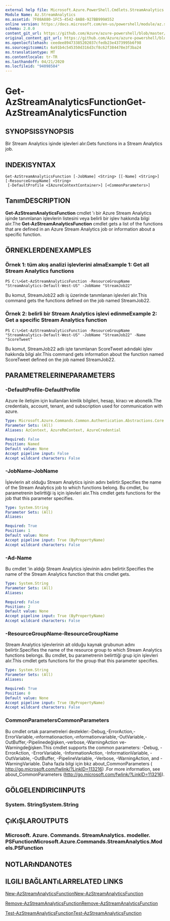 ```yaml
---
external help file: Microsoft.Azure.PowerShell.Cmdlets.StreamAnalytics.dll-Help.xml
Module Name: Az.StreamAnalytics
ms.assetid: 7F08A880-1FC5-4542-8AB8-927BB999A552
online version: https://docs.microsoft.com/en-us/powershell/module/az.streamanalytics/get-azstreamanalyticsfunction
schema: 2.0.0
content_git_url: https://github.com/Azure/azure-powershell/blob/master/src/StreamAnalytics/StreamAnalytics/help/Get-AzStreamAnalyticsFunction.md
original_content_git_url: https://github.com/Azure/azure-powershell/blob/master/src/StreamAnalytics/StreamAnalytics/help/Get-AzStreamAnalyticsFunction.md
ms.openlocfilehash: ceedee89473385202037cfedb23e4373995b6f98
ms.sourcegitcommit: 6a91b4c545350d316d3cf8c62f384478e3f3ba24
ms.translationtype: MT
ms.contentlocale: tr-TR
ms.lasthandoff: 04/21/2020
ms.locfileid: "94098584"
---
```

# <span data-ttu-id="eb4f7-101">Get-AzStreamAnalyticsFunction</span><span class="sxs-lookup"><span data-stu-id="eb4f7-101">Get-AzStreamAnalyticsFunction</span></span>

## <span data-ttu-id="eb4f7-102">SYNOPSIS</span><span class="sxs-lookup"><span data-stu-id="eb4f7-102">SYNOPSIS</span></span>
<span data-ttu-id="eb4f7-103">Bir Stream Analytics işinde işlevleri alır.</span><span class="sxs-lookup"><span data-stu-id="eb4f7-103">Gets functions in a Stream Analytics job.</span></span>

## <span data-ttu-id="eb4f7-104">INDEKI</span><span class="sxs-lookup"><span data-stu-id="eb4f7-104">SYNTAX</span></span>

```
Get-AzStreamAnalyticsFunction [-JobName] <String> [[-Name] <String>] [-ResourceGroupName] <String>
 [-DefaultProfile <IAzureContextContainer>] [<CommonParameters>]
```

## <span data-ttu-id="eb4f7-105">Tanım</span><span class="sxs-lookup"><span data-stu-id="eb4f7-105">DESCRIPTION</span></span>
<span data-ttu-id="eb4f7-106">**Get-AzStreamAnalyticsFunction** cmdlet 'ı bir Azure Stream Analytics işinde tanımlanan işlevlerin listesini veya belirli bir işlev hakkında bilgi alır.</span><span class="sxs-lookup"><span data-stu-id="eb4f7-106">The **Get-AzStreamAnalyticsFunction** cmdlet gets a list of the functions that are defined in an Azure Stream Analytics job or information about a specific function.</span></span>

## <span data-ttu-id="eb4f7-107">ÖRNEKLERDEN</span><span class="sxs-lookup"><span data-stu-id="eb4f7-107">EXAMPLES</span></span>

### <span data-ttu-id="eb4f7-108">Örnek 1: tüm akış analizi işlevlerini alma</span><span class="sxs-lookup"><span data-stu-id="eb4f7-108">Example 1: Get all Stream Analytics functions</span></span>
```
PS C:\>Get-AzStreamAnalyticsFunction -ResourceGroupName "StreamAnalytics-Default-West-US" -JobName "StreamJob22"
```

<span data-ttu-id="eb4f7-109">Bu komut, StreamJob22 adlı iş üzerinde tanımlanan işlevleri alır.</span><span class="sxs-lookup"><span data-stu-id="eb4f7-109">This command gets the functions defined on the job named StreamJob22.</span></span>

### <span data-ttu-id="eb4f7-110">Örnek 2: belirli bir Stream Analytics işlevi edinme</span><span class="sxs-lookup"><span data-stu-id="eb4f7-110">Example 2: Get a specific Stream Analytics function</span></span>
```
PS C:\>Get-AzStreamAnalyticsFunction -ResourceGroupName "StreamAnalytics-Default-West-US" -JobName "StreamJob22" -Name "ScoreTweet"
```

<span data-ttu-id="eb4f7-111">Bu komut, StreamJob22 adlı işte tanımlanan ScoreTweet adındaki işlev hakkında bilgi alır.</span><span class="sxs-lookup"><span data-stu-id="eb4f7-111">This command gets information about the function named ScoreTweet defined on the job named StreamJob22.</span></span>

## <span data-ttu-id="eb4f7-112">PARAMETRELERINE</span><span class="sxs-lookup"><span data-stu-id="eb4f7-112">PARAMETERS</span></span>

### <span data-ttu-id="eb4f7-113">-DefaultProfile</span><span class="sxs-lookup"><span data-stu-id="eb4f7-113">-DefaultProfile</span></span>
<span data-ttu-id="eb4f7-114">Azure ile iletişim için kullanılan kimlik bilgileri, hesap, kiracı ve abonelik.</span><span class="sxs-lookup"><span data-stu-id="eb4f7-114">The credentials, account, tenant, and subscription used for communication with azure.</span></span>

```yaml
Type: Microsoft.Azure.Commands.Common.Authentication.Abstractions.Core.IAzureContextContainer
Parameter Sets: (All)
Aliases: AzContext, AzureRmContext, AzureCredential

Required: False
Position: Named
Default value: None
Accept pipeline input: False
Accept wildcard characters: False
```

### <span data-ttu-id="eb4f7-115">-JobName</span><span class="sxs-lookup"><span data-stu-id="eb4f7-115">-JobName</span></span>
<span data-ttu-id="eb4f7-116">İşlevlerin ait olduğu Stream Analytics işinin adını belirtir.</span><span class="sxs-lookup"><span data-stu-id="eb4f7-116">Specifies the name of the Stream Analytics job to which functions belong.</span></span>
<span data-ttu-id="eb4f7-117">Bu cmdlet, bu parametrenin belirttiği iş için işlevleri alır.</span><span class="sxs-lookup"><span data-stu-id="eb4f7-117">This cmdlet gets functions for the job that this parameter specifies.</span></span>

```yaml
Type: System.String
Parameter Sets: (All)
Aliases:

Required: True
Position: 1
Default value: None
Accept pipeline input: True (ByPropertyName)
Accept wildcard characters: False
```

### <span data-ttu-id="eb4f7-118">-Ad</span><span class="sxs-lookup"><span data-stu-id="eb4f7-118">-Name</span></span>
<span data-ttu-id="eb4f7-119">Bu cmdlet 'in aldığı Stream Analytics işlevinin adını belirtir.</span><span class="sxs-lookup"><span data-stu-id="eb4f7-119">Specifies the name of the Stream Analytics function that this cmdlet gets.</span></span>

```yaml
Type: System.String
Parameter Sets: (All)
Aliases:

Required: False
Position: 2
Default value: None
Accept pipeline input: True (ByPropertyName)
Accept wildcard characters: False
```

### <span data-ttu-id="eb4f7-120">-ResourceGroupName</span><span class="sxs-lookup"><span data-stu-id="eb4f7-120">-ResourceGroupName</span></span>
<span data-ttu-id="eb4f7-121">Stream Analytics işlevlerinin ait olduğu kaynak grubunun adını belirtir.</span><span class="sxs-lookup"><span data-stu-id="eb4f7-121">Specifies the name of the resource group to which Stream Analytics functions belongs.</span></span>
<span data-ttu-id="eb4f7-122">Bu cmdlet, bu parametrenin belirttiği grup için işlevleri alır.</span><span class="sxs-lookup"><span data-stu-id="eb4f7-122">This cmdlet gets functions for the group that this parameter specifies.</span></span>

```yaml
Type: System.String
Parameter Sets: (All)
Aliases:

Required: True
Position: 0
Default value: None
Accept pipeline input: True (ByPropertyName)
Accept wildcard characters: False
```

### <span data-ttu-id="eb4f7-123">CommonParameters</span><span class="sxs-lookup"><span data-stu-id="eb4f7-123">CommonParameters</span></span>
<span data-ttu-id="eb4f7-124">Bu cmdlet ortak parametreleri destekler:-Debug,-ErrorAction,-ErrorVariable,-ınformationaction,-ınformationvariable,-OutVariable,-OutBuffer,-Pipelinedeğişken,-verbose,-WarningAction ve-Warningdeğişken.</span><span class="sxs-lookup"><span data-stu-id="eb4f7-124">This cmdlet supports the common parameters: -Debug, -ErrorAction, -ErrorVariable, -InformationAction, -InformationVariable, -OutVariable, -OutBuffer, -PipelineVariable, -Verbose, -WarningAction, and -WarningVariable.</span></span> <span data-ttu-id="eb4f7-125">Daha fazla bilgi için bkz about_CommonParameters ( http://go.microsoft.com/fwlink/?LinkID=113216) .</span><span class="sxs-lookup"><span data-stu-id="eb4f7-125">For more information, see about_CommonParameters (http://go.microsoft.com/fwlink/?LinkID=113216).</span></span>

## <span data-ttu-id="eb4f7-126">GÖLGELENDIRICI</span><span class="sxs-lookup"><span data-stu-id="eb4f7-126">INPUTS</span></span>

### <span data-ttu-id="eb4f7-127">System. String</span><span class="sxs-lookup"><span data-stu-id="eb4f7-127">System.String</span></span>

## <span data-ttu-id="eb4f7-128">ÇıKıŞLAR</span><span class="sxs-lookup"><span data-stu-id="eb4f7-128">OUTPUTS</span></span>

### <span data-ttu-id="eb4f7-129">Microsoft. Azure. Commands. StreamAnalytics. modeller. PSFunction</span><span class="sxs-lookup"><span data-stu-id="eb4f7-129">Microsoft.Azure.Commands.StreamAnalytics.Models.PSFunction</span></span>

## <span data-ttu-id="eb4f7-130">NOTLARıNDA</span><span class="sxs-lookup"><span data-stu-id="eb4f7-130">NOTES</span></span>

## <span data-ttu-id="eb4f7-131">ILGILI BAĞLANTıLAR</span><span class="sxs-lookup"><span data-stu-id="eb4f7-131">RELATED LINKS</span></span>

[<span data-ttu-id="eb4f7-132">New-AzStreamAnalyticsFunction</span><span class="sxs-lookup"><span data-stu-id="eb4f7-132">New-AzStreamAnalyticsFunction</span></span>](./New-AzStreamAnalyticsFunction.md)

[<span data-ttu-id="eb4f7-133">Remove-AzStreamAnalyticsFunction</span><span class="sxs-lookup"><span data-stu-id="eb4f7-133">Remove-AzStreamAnalyticsFunction</span></span>](./Remove-AzStreamAnalyticsFunction.md)

[<span data-ttu-id="eb4f7-134">Test-AzStreamAnalyticsFunction</span><span class="sxs-lookup"><span data-stu-id="eb4f7-134">Test-AzStreamAnalyticsFunction</span></span>](./Test-AzStreamAnalyticsFunction.md)



